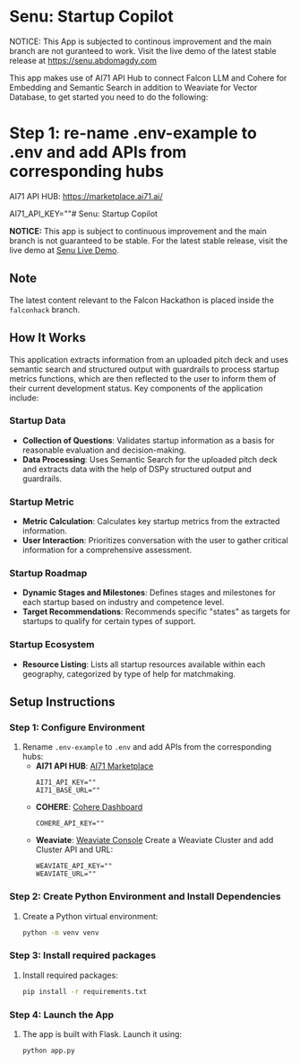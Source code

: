 # Senu: Startup Copilot

NOTICE: This App is subjected to continous improvement and the main branch are not guranteed to work. Visit the live demo of the latest stable release at https://senu.abdomagdy.com

This app makes use of AI71 API Hub to connect Falcon LLM and Cohere for Embedding and Semantic Search in addition to Weaviate for Vector Database, to get started you need to do the following:

# Step 1: re-name .env-example to .env and add APIs from corresponding hubs

AI71 API HUB: 
https://marketplace.ai71.ai/

AI71_API_KEY=""# Senu: Startup Copilot

**NOTICE:** This app is subject to continuous improvement and the main branch is not guaranteed to be stable. For the latest stable release, visit the live demo at [Senu Live Demo](https://senu.abdomagdy.com).

## Note
The latest content relevant to the Falcon Hackathon is placed inside the `falconhack` branch.

## How It Works
This application extracts information from an uploaded pitch deck and uses semantic search and structured output with guardrails to process startup metrics functions, which are then reflected to the user to inform them of their current development status. Key components of the application include:

### Startup Data
- **Collection of Questions**: Validates startup information as a basis for reasonable evaluation and decision-making.
- **Data Processing**: Uses Semantic Search for the uploaded pitch deck and extracts data with the help of DSPy structured output and guardrails.

### Startup Metric
- **Metric Calculation**: Calculates key startup metrics from the extracted information.
- **User Interaction**: Prioritizes conversation with the user to gather critical information for a comprehensive assessment.

### Startup Roadmap
- **Dynamic Stages and Milestones**: Defines stages and milestones for each startup based on industry and competence level.
- **Target Recommendations**: Recommends specific "states" as targets for startups to qualify for certain types of support.

### Startup Ecosystem
- **Resource Listing**: Lists all startup resources available within each geography, categorized by type of help for matchmaking.

## Setup Instructions

### Step 1: Configure Environment
1. Rename `.env-example` to `.env` and add APIs from the corresponding hubs:
   - **AI71 API HUB**: [AI71 Marketplace](https://marketplace.ai71.ai/)
     ```plaintext
     AI71_API_KEY=""
     AI71_BASE_URL=""
     ```
   - **COHERE**: [Cohere Dashboard](https://dashboard.cohere.com/api-keys)
     ```plaintext
     COHERE_API_KEY=""
     ```
   - **Weaviate**: [Weaviate Console](https://console.weaviate.cloud/dashboard)
     Create a Weaviate Cluster and add Cluster API and URL:
     ```plaintext
     WEAVIATE_API_KEY=""
     WEAVIATE_URL=""
     ```

### Step 2: Create Python Environment and Install Dependencies
1. Create a Python virtual environment:
   ```bash
   python -m venv venv

### Step 3: Install required packages
1. Install required packages:
   ```bash
   pip install -r requirements.txt

### Step 4:  Launch the App
1. The app is built with Flask. Launch it using:
   ```bash
   python app.py